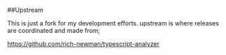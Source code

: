 ##Upstream

This is just a fork for my development efforts.  upstream is where releases are coordinated and made from;

https://github.com/rich-newman/typescript-analyzer
